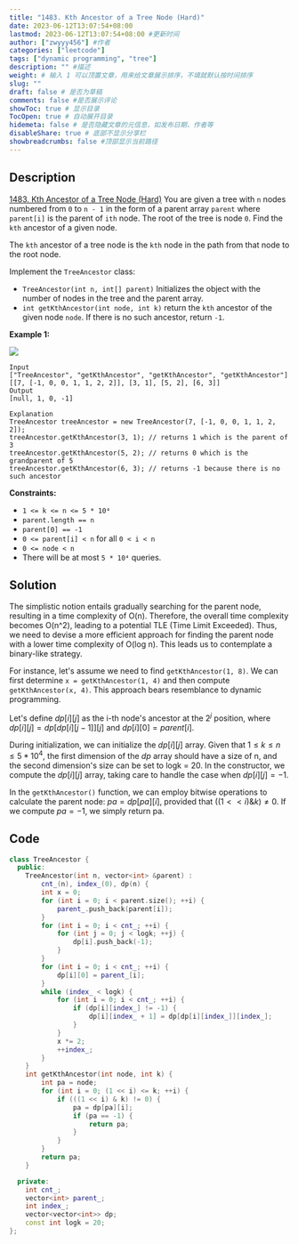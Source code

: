 ```yaml
---
title: "1483. Kth Ancestor of a Tree Node (Hard)"
date: 2023-06-12T13:07:54+08:00
lastmod: 2023-06-12T13:07:54+08:00 #更新时间
author: ["zwyyy456"] #作者
categories: ["leetcode"]
tags: ["dynamic programming", "tree"]
description: "" #描述
weight: # 输入 1 可以顶置文章，用来给文章展示排序，不填就默认按时间排序
slug: ""
draft: false # 是否为草稿
comments: false #是否展示评论
showToc: true # 显示目录
TocOpen: true # 自动展开目录
hidemeta: false # 是否隐藏文章的元信息，如发布日期、作者等
disableShare: true # 底部不显示分享栏
showbreadcrumbs: false #顶部显示当前路径
---
```

## Description

[1483. Kth Ancestor of a Tree Node (Hard)](https://leetcode.com/problems/kth-ancestor-of-a-tree-node/)
You are given a tree with `n` nodes numbered from `0` to `n - 1` in the form of a parent array
`parent` where `parent[i]` is the parent of `ith` node. The root of the tree is node `0`. Find the
`kth` ancestor of a given node.

The `kth` ancestor of a tree node is the `kth` node in the path from that node to the root node.

Implement the `TreeAncestor` class:

- `TreeAncestor(int n, int[] parent)` Initializes the object with the number of nodes in the tree and
the parent array.
- `int getKthAncestor(int node, int k)` return the `kth` ancestor of the given node `node`. If there
is no such ancestor, return `-1`.

**Example 1:**

![](https://pic-upyun.zwyyy456.tech/smms/2023-12-26-065559.png)

```
Input
["TreeAncestor", "getKthAncestor", "getKthAncestor", "getKthAncestor"]
[[7, [-1, 0, 0, 1, 1, 2, 2]], [3, 1], [5, 2], [6, 3]]
Output
[null, 1, 0, -1]

Explanation
TreeAncestor treeAncestor = new TreeAncestor(7, [-1, 0, 0, 1, 1, 2, 2]);
treeAncestor.getKthAncestor(3, 1); // returns 1 which is the parent of 3
treeAncestor.getKthAncestor(5, 2); // returns 0 which is the grandparent of 5
treeAncestor.getKthAncestor(6, 3); // returns -1 because there is no such ancestor
```

**Constraints:**

- `1 <= k <= n <= 5 * 10⁴`
- `parent.length == n`
- `parent[0] == -1`
- `0 <= parent[i] < n` for all `0 < i < n`
- `0 <= node < n`
- There will be at most `5 * 10⁴` queries.


## Solution

The simplistic notion entails gradually searching for the parent node, resulting in a time complexity of O(n). Therefore, the overall time complexity becomes O(n^2), leading to a potential TLE (Time Limit Exceeded). Thus, we need to devise a more efficient approach for finding the parent node with a lower time complexity of O(log n). This leads us to contemplate a binary-like strategy.

For instance, let's assume we need to find `getKthAncestor(1, 8)`. We can first determine `x = getKthAncestor(1, 4)` and then compute `getKthAncestor(x, 4)`. This approach bears resemblance to dynamic programming.

Let's define $dp[i][j]$ as the i-th node's ancestor at the $2^j$ position, where $dp[i][j] = dp[dp[i][j-1]][j]$ and $dp[i][0] = parent[i]$.

During initialization, we can initialize the $dp[i][j]$ array. Given that $1 \leq k \leq n \leq 5 * 10^4$, the first dimension of the $dp$ array should have a size of n, and the second dimension's size can be set to logk = 20. In the constructor, we compute the $dp[i][j]$ array, taking care to handle the case when $dp[i][j] = -1$.

In the `getKthAncestor()` function, we can employ bitwise operations to calculate the parent node: $pa = dp[pa][i]$, provided that $((1 << i) \& k) \neq 0$. If we compute $pa = -1$, we simply return pa.

## Code

```cpp
class TreeAncestor {
  public:
    TreeAncestor(int n, vector<int> &parent) :
        cnt_(n), index_(0), dp(n) {
        int x = 0;
        for (int i = 0; i < parent.size(); ++i) {
            parent_.push_back(parent[i]);
        }
        for (int i = 0; i < cnt_; ++i) {
            for (int j = 0; j < logk; ++j) {
                dp[i].push_back(-1);
            }
        }
        for (int i = 0; i < cnt_; ++i) {
            dp[i][0] = parent_[i];
        }
        while (index_ < logk) {
            for (int i = 0; i < cnt_; ++i) {
                if (dp[i][index_] != -1) {
                    dp[i][index_ + 1] = dp[dp[i][index_]][index_];
                }
            }
            x *= 2;
            ++index_;
        }
    }
    int getKthAncestor(int node, int k) {
        int pa = node;
        for (int i = 0; (1 << i) <= k; ++i) {
            if (((1 << i) & k) != 0) {
                pa = dp[pa][i];
                if (pa == -1) {
                    return pa;
                }
            }
        }
        return pa;
    }

  private:
    int cnt_;
    vector<int> parent_;
    int index_;
    vector<vector<int>> dp;
    const int logk = 20;
};
```


